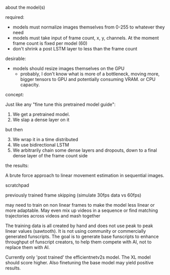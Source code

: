 about the model(s)


required:
* models must normalize images themselves from 0-255 to whatever they need
* models must take input of frame count, x, y, channels. At the moment frame count is fixed per model (60)
* don't shrink a post LSTM layer to less than the frame count

desirable:
* models should resize images themselves on the GPU
    * probably, I don't know what is more of a bottleneck, moving more, bigger tensors to GPU and potentially consuming VRAM. or CPU capacity.


concept:

Just like any "fine tune this pretrained model guide":
1. We get a pretrained model.
2. We slap a dense layer on it

but then

3. We wrap it in a time distributed
4. We use bidirectional LSTM
5. We arbitrarily chain some dense layers and dropouts, down to a final dense layer of the frame count side

the results:

A brute force approach to linear movement estimation in sequential images.



scratchpad

previously trained frame skipping (simulate 30fps data vs 60fps)

may need to train on non linear frames to make the model less linear or more adaptable. May even mix up videos in a sequence or find matching trajectories across videos and mash together

The training data is all created by hand and does not use peak to peak linear values (sawtooth). It is not using community or commercially generated funscripts. The goal is to generate base funscripts to enhance throughput of funscript creators, to help them compete with AI, not to replace them with AI.

Currently only 'post trained' the efficientnetv2s model. The XL model should score higher. Also finetuning the base model may yield positive results.



